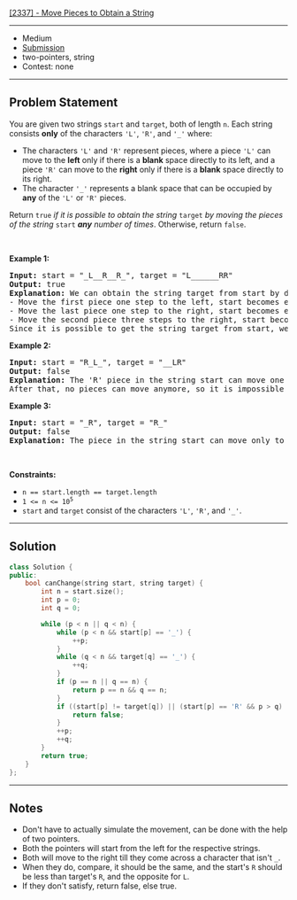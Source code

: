[[2337] - Move Pieces to Obtain a String](https://leetcode.com/problems/move-pieces-to-obtain-a-string)

---

- Medium
- [Submission](https://leetcode.com/problems/move-pieces-to-obtain-a-string/submissions/1471761622/)
- two-pointers, string
- Contest: none

---

## Problem Statement

<p>You are given two strings <code>start</code> and <code>target</code>, both of length <code>n</code>. Each string consists <strong>only</strong> of the characters <code>&#39;L&#39;</code>, <code>&#39;R&#39;</code>, and <code>&#39;_&#39;</code> where:</p>

<ul>
	<li>The characters <code>&#39;L&#39;</code> and <code>&#39;R&#39;</code> represent pieces, where a piece <code>&#39;L&#39;</code> can move to the <strong>left</strong> only if there is a <strong>blank</strong> space directly to its left, and a piece <code>&#39;R&#39;</code> can move to the <strong>right</strong> only if there is a <strong>blank</strong> space directly to its right.</li>
	<li>The character <code>&#39;_&#39;</code> represents a blank space that can be occupied by <strong>any</strong> of the <code>&#39;L&#39;</code> or <code>&#39;R&#39;</code> pieces.</li>
</ul>

<p>Return <code>true</code> <em>if it is possible to obtain the string</em> <code>target</code><em> by moving the pieces of the string </em><code>start</code><em> <strong>any</strong> number of times</em>. Otherwise, return <code>false</code>.</p>

<p>&nbsp;</p>
<p><strong class="example">Example 1:</strong></p>

<pre>
<strong>Input:</strong> start = &quot;_L__R__R_&quot;, target = &quot;L______RR&quot;
<strong>Output:</strong> true
<strong>Explanation:</strong> We can obtain the string target from start by doing the following moves:
- Move the first piece one step to the left, start becomes equal to &quot;<strong>L</strong>___R__R_&quot;.
- Move the last piece one step to the right, start becomes equal to &quot;L___R___<strong>R</strong>&quot;.
- Move the second piece three steps to the right, start becomes equal to &quot;L______<strong>R</strong>R&quot;.
Since it is possible to get the string target from start, we return true.
</pre>

<p><strong class="example">Example 2:</strong></p>

<pre>
<strong>Input:</strong> start = &quot;R_L_&quot;, target = &quot;__LR&quot;
<strong>Output:</strong> false
<strong>Explanation:</strong> The &#39;R&#39; piece in the string start can move one step to the right to obtain &quot;_<strong>R</strong>L_&quot;.
After that, no pieces can move anymore, so it is impossible to obtain the string target from start.
</pre>

<p><strong class="example">Example 3:</strong></p>

<pre>
<strong>Input:</strong> start = &quot;_R&quot;, target = &quot;R_&quot;
<strong>Output:</strong> false
<strong>Explanation:</strong> The piece in the string start can move only to the right, so it is impossible to obtain the string target from start.</pre>

<p>&nbsp;</p>
<p><strong>Constraints:</strong></p>

<ul>
	<li><code>n == start.length == target.length</code></li>
	<li><code>1 &lt;= n &lt;= 10<sup>5</sup></code></li>
	<li><code>start</code> and <code>target</code> consist of the characters <code>&#39;L&#39;</code>, <code>&#39;R&#39;</code>, and <code>&#39;_&#39;</code>.</li>
</ul>


---

## Solution

```cpp
class Solution {
public:
    bool canChange(string start, string target) {
        int n = start.size();
        int p = 0;
        int q = 0;

        while (p < n || q < n) {
            while (p < n && start[p] == '_') {
                ++p;
            }
            while (q < n && target[q] == '_') {
                ++q;
            }
            if (p == n || q == n) {
                return p == n && q == n;
            }
            if ((start[p] != target[q]) || (start[p] == 'R' && p > q) || (start[p] == 'L' && p < q)) {
                return false;
            }
            ++p;
            ++q;
        }
        return true;
    }
};
```

---

## Notes

- Don't have to actually simulate the movement, can be done with the help of two pointers.
- Both the pointers will start from the left for the respective strings.
- Both will move to the right till they come across a character that isn't `_`.
- When they do, compare, it should be the same, and the start's `R` should be less than target's `R`, and the opposite for `L`.
- If they don't satisfy, return false, else true.